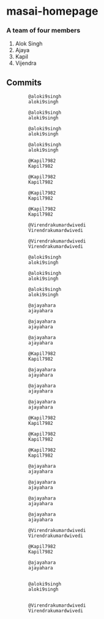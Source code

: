 # masai-homepage
 ### A team of four members
 1. Alok Singh
 2. Ajaya 
 3. Kapil
 4. Vijendra


## Commits 

            @aloki9singh
            aloki9singh

            @aloki9singh
            aloki9singh

            @aloki9singh
            aloki9singh 

            @aloki9singh
            aloki9singh 

            @Kapil7982
            Kapil7982 

            @Kapil7982
            Kapil7982 

            @Kapil7982
            Kapil7982 

            @Kapil7982
            Kapil7982 

            @Virendrakumardwivedi
            Virendrakumardwivedi

            @Virendrakumardwivedi
            Virendrakumardwivedi 

            @aloki9singh
            aloki9singh 

            @aloki9singh
            aloki9singh

            @aloki9singh
            aloki9singh

            @ajayahara
            ajayahara 

            @ajayahara
            ajayahara

            @ajayahara
            ajayahara

            @Kapil7982
            Kapil7982 

            @ajayahara
            ajayahara 

            @ajayahara
            ajayahara 

            @ajayahara
            ajayahara

            @Kapil7982
            Kapil7982 

            @Kapil7982
            Kapil7982 

            @Kapil7982
            Kapil7982 

            @ajayahara
            ajayahara 

            @ajayahara
            ajayahara 

            @ajayahara
            ajayahara 

            @ajayahara
            ajayahara 

            @Virendrakumardwivedi
            Virendrakumardwivedi 

            @Kapil7982
            Kapil7982 

            @ajayahara
            ajayahara 


            @aloki9singh
            aloki9singh 


            @Virendrakumardwivedi
            Virendrakumardwivedi 